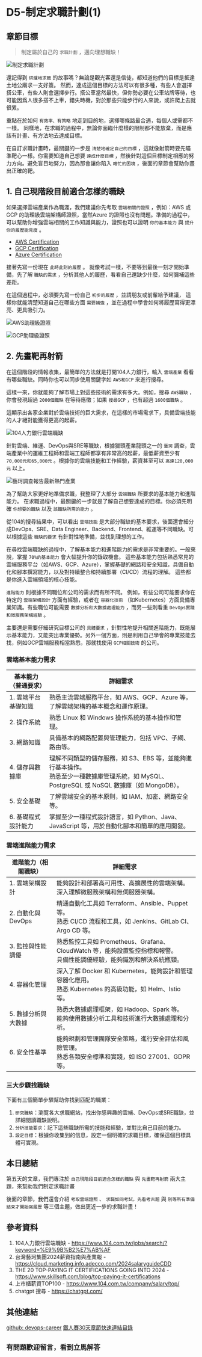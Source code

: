 # D5-制定求職計劃(1)

## 章節目標

> 制定屬於自己的 `求職計劃` ，邁向理想職缺！

![制定求職計劃](/docs/img/D5.png)

還記得到 `烘爐地求籤` 的故事嗎？無論是觀光客還是信徒，都知道他們的目標是抵達土地公廟求一支好簽。
然而，達成這個目標的方法可以有很多種，有些人會選擇搭公車，有些人則會選擇步行。搭公車當然最快，但你勢必要在公車站牌等待，也可能因爲人很多搭不上車，錯失時機，對於那些只能步行的人來說，或許爬上去就很累。

重點在於如何 `有效率、有策略` 地走到目的地，選擇哪條路最合適，每個人或需都不一樣。
同樣地，在求職的過程中，無論你面臨什麼樣的限制都不能放棄，而是應該有計畫、有方法地去達成目標。

在自訂求職計畫時，最關鍵的一步是 `清楚地確定自己的目標` ，這就像射箭時要先瞄準靶心一樣。你需要知道自己想要 `達成什麼目標` ，然後針對這個目標制定相應的努力方向。避免盲目地努力，因為那會讓你陷入 `瞎忙的困境` ，後面的章節會幫助你畫出正確的靶。

## 1. 自己現階段目前適合怎樣的職缺

如果選擇雲端產業作為職涯，我們建議你先考取 `雲端相關的證照` ，例如：AWS 或GCP 的助理級雲端架構師證照，當然Azure 的證照也沒有問題。準備的過程中，可以幫助你增強雲端相關的工作知識與能力，證照也可以證明 `你的基本能力` 與 `提升你的履歷能見度` 。

* [AWS Certification](https://aws.amazon.com/tw/certification/)
* [GCP Certification](https://cloud.google.com/learn/certification?hl=en)
* [Azure Certification](https://learn.microsoft.com/en-us/credentials/)

接著先寫一份現在 `此時此刻的履歷` 。
就像考試一樣，不要等到最後一刻才開始準備，先了解 `職缺的需求` ，分析其他人的履歷，看看自己還缺少什麼，如何彌補這些差距。

在這個過程中，必須要先寫一份自己 `初步的履歷` ，並請朋友或前輩給予建議，
這樣你就能清楚知道自己在哪些方面 `需要補強` ，並在過程中學會如何將履歷寫得更漂亮、更具吸引力。

![AWS助理級證照](/docs/img/D5-1.png)

![GCP助理級證照](/docs/img/D5-2.png)

## 2. 先畫靶再射箭

在這個階段的情報收集，最簡單的方法就是打開104人力銀行，輸入 `雲端產業` 看看有哪些職缺。同時你也可以同步使用關鍵字如 `AWS和GCP` 來進行搜尋。

這樣一來，你就能夠了解市場上對這些技術的需求有多大。例如，搜尋 `AWS職缺` ，你會發現超過 `2000個職缺` 在等待應徵；如果 `搜尋GCP` ，也有超過 `1600個職缺` 。

這顯示出各家企業對於雲端技術的巨大需求，在這樣的市場需求下，具備雲端技能的人才絕對能獲得更高的起薪。

![104人力銀行雲端職缺](/docs/img/D5-3.png)

針對雲端、維運、DevOps與SRE等職缺，根據獵頭產業龍頭之一的 `藝珂` 調查，雲端產業中的運維工程師和雲端工程師都享有非常高的起薪，最低薪資至少有 `70,000元和65,000元` 。根據你的雲端技能和工作經驗，薪資甚至可以 `高達120,000元` 以上。

![藝珂調查報告最新熱門產業](/docs/img/D5-4.png)

為了幫助大家更好地準備求職，我整理了大部分 `雲端職缺` 所要求的基本能力和進階能力。
在求職過程中，最關鍵的一步就是了解自己想要達成的目標。你必須先明確 `你想要的職缺` 以及 `該職缺所需的能力` 。

從104的搜尋結果中，可以看出 `雲端技能` 是大部分職缺的基本要求，後面還會細分成DevOps、SRE、Data Engineer、Backend、Frontend、維運等不同職缺。可以根據這些 `職缺的要求` 有針對性地準備，並找到理想的工作。

在尋找雲端職缺的過程中，了解基本能力和進階能力的需求是非常重要的。一般來說，掌握 `70%的基本能力` 會大幅提升你的錄取機會。
這些基本能力包括熟悉常見的雲端服務平台（如AWS、GCP、Azure），掌握基礎的網路和安全知識，具備自動化和腳本撰寫能力，以及對持續整合和持續部署（CI/CD）流程的理解。
這些都是你進入雲端領域的核心技能。

`進階能力` 則根據不同職位和公司的需求而有所不同。
例如，有些公司可能要求你在特定的 `雲端架構設計` 方面有經驗，或者在 `容器化技術` （如Kubernetes）方面具備專業知識。有些職位可能需要 `數據分析和大數據處理能力` ，而另一些則看重 `DevOps實踐和微服務架構經驗` 。

主要還是需要仔細研究目標公司的 `具體要求` ，針對性地提升相關進階能力，既能展示基本能力，又能突出專業優勢。另外一個方面，則是利用自己學會的專業技能去找，例如GCP雲端服務相當熟悉，那就找使用 `GCP相關技術` 的公司。

### 雲端基本能力需求

| 基本能力（普通要求）   | 詳細需求                                                                                                                                                     |
|--------------------|-------------------------------------------------------------------------------------------------------------------------------------------------------------|
| 1. 雲端平台基礎知識      | 熟悉主流雲端服務平台，如 AWS、GCP、Azure 等。<br>了解雲端架構的基本概念和運作原理。                                                                         |
| 2. 操作系統            | 熟悉 Linux 和 Windows 操作系統的基本操作和管理。                                                                                                            |
| 3. 網路知識            | 具備基本的網路配置與管理能力，包括 VPC、子網、路由等。                                                                                                      |
| 4. 儲存與數據庫         | 理解不同類型的儲存服務，如 S3、EBS 等，並能夠進行基本操作。<br>熟悉至少一種數據庫管理系統，如 MySQL、PostgreSQL 或 NoSQL 數據庫（如 MongoDB）。               |
| 5. 安全基礎             | 了解雲端安全的基本原則，如 IAM、加密、網路安全等。                                                                                                          |
| 6. 基礎程式設計能力      | 掌握至少一種程式設計語言，如 Python、Java、JavaScript 等，用於自動化腳本和簡單的應用開發。                                                                |

### 雲端進階能力需求

| 進階能力（相關職缺）      | 詳細需求                                                                                                                                                     |
|--------------------|-------------------------------------------------------------------------------------------------------------------------------------------------------------|
| 1. 雲端架構設計        | 能夠設計和部署高可用性、高擴展性的雲端架構。<br>深入理解微服務架構和無伺服器架構。                                                                                  |
| 2. 自動化與 DevOps    | 精通自動化工具如 Terraform、Ansible、Puppet 等。<br>熟悉 CI/CD 流程和工具，如 Jenkins、GitLab CI、Argo CD 等。                                                      |
| 3. 監控與性能調優      | 熟悉監控工具如 Prometheus、Grafana、CloudWatch 等，能夠設置監控指標和報警。<br>具備性能調優經驗，能夠識別和解決系統瓶頸。                                                   |
| 4. 容器化管理          | 深入了解 Docker 和 Kubernetes，能夠設計和管理容器化應用。<br>熟悉 Kubernetes 的高級功能，如 Helm、Istio 等。                                                            |
| 5. 數據分析與大數據     | 熟悉大數據處理框架，如 Hadoop、Spark 等。<br>能夠使用數據分析工具和技術進行大數據處理和分析。                                                                   |
| 6. 安全性基準          | 能夠規劃和管理團隊安全策略，進行安全評估和風險管理。<br>熟悉各類安全標準和實踐，如 ISO 27001、GDPR 等。                                                               |

### 三大步驟找職缺

下面有三個簡單步驟幫助你找到匹配的職業：

1. `研究職缺`：瀏覽各大求職網站，找出你感興趣的雲端、DevOps或SRE職缺，並詳細閱讀職缺說明。
2. `分析技能要求`：記下這些職缺所需的技能和經驗，並對比自己目前的能力。
3. `設定目標`：根據你收集到的信息，設定一個明確的求職目標，確保這個目標具體可實現。

## 本日總結

第五天的文章，我們專注於 `自己現階段目前適合怎樣的職缺` 與 `先畫靶再射箭` 兩大主題，來幫助我們制定求職計畫

後面的章節，我們還會介紹 `考取雲端證照` 、 `求職如同考試，先看考古題` 與 `別等所有準備結束才開始寫履歷` 等三個主題，做出更近一步的求職計畫！

## 參考資料

1. 104人力銀行雲端職缺 - https://www.104.com.tw/jobs/search/?keyword=%E9%9B%B2%E7%AB%AF
2. 台灣藝珂集團2024薪資指南與產業報 - https://cloud.marketing.info.adecco.com/2024salaryguideCDD
3. THE 20 TOP-PAYING IT CERTIFICATIONS GOING INTO 2024 - https://www.skillsoft.com/blog/top-paying-it-certifications
4. 上市櫃薪資TOP100 - https://www.104.com.tw/company/salary/top/
5. chatgpt 搜尋 - https://chatgpt.com/

## 其他連結

[github: devops-career](https://github.com/qwedsazxc78/devops-career/tree/main)
[鐵人賽30天章節快速連結目錄](https://ithelp.ithome.com.tw/articles/10351094)

## `有問題歡迎留言，看到立馬解答`

